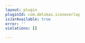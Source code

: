 ```yaml
---
layout: plugin
pluginId: com.dmlukas.iconoverlay
isJarAvailable: true
error: ''
violations: []

---
```


